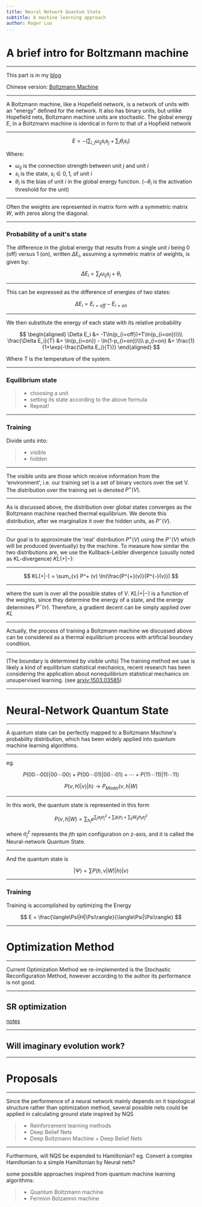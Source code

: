 ```yaml
---
title: Neural Network Quantum State
subtitle: A machine learning approach
author: Roger Luo
...
```


# A brief intro for Boltzmann machine

---

This part is in my [blog](http://rogerluo.me/en/2016/09/25/boltzmann-machine/)

Chinese version: [Boltzmann Machine](http://rogerluo.me/2016/11/10/boltmann-machine/)

---

A Boltzmann machine, like a Hopefield network, is a network of units with an "energy" defined for the network. It also has binary units, but unlike Hopefield nets, Boltzmann machine units are stochastic. The global energy $E$, in a Boltzmann machine is identical in form to that of a Hopfield network

---


$$
E = -(\sum_{i,j}\omega_{ij} s_i s_j +\sum_i\theta_i s_i)
$$

Where:

- $\omega_{ij}$ is the connection strength between unit $j$ and unit $i$
- $s_i$ is the state, $s_i\in {0,1}$, of unit $i$
- $\theta_i$ is the bias of unit $i$ in the global energy function. ($-\theta_i$ is the activation threshold for the unit)

---

Often the weights are represented in matrix form with a symmetric matrix $W$, with zeros along the diagonal.

---

### Probability of a unit's state

The difference in the global energy that results from a single unit $i$ being 0 (off) versus 1 (on), written $\Delta E_i$, assuming a symmetric matrix of weights, is given by:

$$
\Delta E_i = \sum_{j} \omega_{ij}s_j + \theta_i
$$

---

This can be expressed as the difference of energies of two states:

$$
\Delta E_i = E_{i=off} - E_{i=on}
$$

---

We then substitute the energy of each state with its relative probability

$$
\begin{aligned}
\Delta E_i &= -T\ln(p_{i=off})+T\ln(p_{i=on})\\\\
\frac{\Delta E_i}{T} &= \ln(p_{i=on}) - \ln(1-p_{i=on})\\\\
p_{i=on} &= \frac{1}{1+\exp(-\frac{\Delta E_i}{T})}
\end{aligned}
$$

Where $T$ is the temperature of the system.

---

### Equilibrium state

> - choosing a unit 
> - setting its state according to the above formula
> - Repeat!

---

### Training

Divide units into:

> - visible
> - hidden

---

The visible units are those which receive information from the 'environment', i.e. our training set is a set of binary vectors over the set V. The distribution over the training set is denoted $P^{+}(V)$.

---

As is discussed above, the distribution over global states converges as the Boltzmann machine reached thermal equilibrium. We denote this distribution, after we marginalize it over the hidden units, as $P^{-}(V)$.

---

Our goal is to approximate the 'real' distribution $P^{+}(V)$ using the $P^{-}(V)$ which will be produced (eventually) by the machine. To measure how similar the two distributions are, we use the Kullback-Leibler divergence (ususlly noted as KL-divergence) $KL(+|-)$:

---

$$
KL(+|-) = \sum_{v} P^+ (v) \ln(\frac{P^{+}(v)}{P^{-}(v)})
$$

---

where the sum is over all the possible states of $V$. $KL(+|-)$ is a function of the weights, since they determine the energy of a state, and the energy determines $P^{-}(v)$. Therefore, a gradient decent can be simply applied over $KL$

---

Actually, the process of training a Boltzmann machine we discussed above can be considered as a thermal equilibrium process with artificial boundary condition. 

---

(The boundary is determined by visible units) The training method we use is likely a kind of equilibrium statistical mechanics, recent research has been considering the application about nonequilibrium statistical mechanics on unsupervised learning. (see [arxiv:1503.03585](https://arxiv.org/pdf/1503.03585.pdf))

---

# Neural-Network Quantum State

---

A quantum state can be perfectly mapped to a Boltzmann Machine's probability distribution, which has been widely applied into quantum machine learning algorithms.

---

eg.

$$
P(00\cdots00)|00\cdots00\rangle + P(00\cdots01)|00\cdots01\rangle + \cdots + P(11\cdots11)|11\cdots11\rangle
$$

$$
P(v,h)|v\rangle|h\rangle \rightarrow P_{Model}(v,h|W)
$$

---

In this work, the quantum state is represented in this form

$$
    P(v,h|W) = \sum_{h_i} e^{\sum_j a_j\sigma_j^z + \sum_i b_i h_i+\sum_{ij}W_{ij}h_i\sigma_j^z}
$$

where $\sigma_j^z$ represents the $j$th spin configuration on z-axis, and it is called the Neural-network Quantum State.

---

And the quantum state is 

$$
|\Psi\rangle = \sum P(h,v|W)|h\rangle|v\rangle
$$

---

### Training
Training is accomplished by optimizing the Energy

$$
E = \frac{\langle\Psi|H|\Psi\rangle}{\langle\Psi|\Psi\rangle}
$$

---

# Optimization Method

---

Current Optimization Method we re-implemented is the Stochastic Reconfiguration Method, however according to the author its performance is not good.

---

## SR optimization

[notes](https://www.zybuluo.com/RogerLuo/note/670176)

---

## Will imaginary evolution work?

---

# Proposals

---

Since the performence of a neural network mainly depends on it topological structure rather than optimization method, several possible nets could be applied in calculating ground state inspired by NQS

> - Reinforcement learning methods
> - Deep Belief Nets
> - Deep Boltzmann Machine + Deep Belief Nets

---

Furthermore, will NQS be expended to Hamiltonian? eg. Convert a complex Hamiltonian to a simple Hamiltonian by Neural nets?

some possible approaches inspired from quantum machine learning algorithms:

> - Quantum Boltzmann machine
> - Fermion Bolzamnn machine

